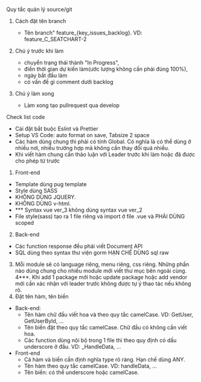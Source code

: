 Quy tắc quản lý source/git

1. Cách đặt tên branch
    - Tên branch" feature_{key_issues_backlog}. VD: feature_C_SEATCHART-2

2. Chú ý trước khi làm 
   - chuyển trạng thái thành "In Progress", 
   - điền thời gian dự kiến làm(ước lượng không cần phải đúng 100%), 
   - ngày bắt đầu làm
   - có vấn đề gì comment dưới backlog

3. Chú ý làm xong
   - Làm xong tạo pullrequest qua develop

Check list code

- Cài đặt bắt buộc Eslint và Prettier
- Setup VS Code: auto format on save, Tabsize 2 space
- Các hàm dùng chung thì phải có tính Global. Có nghĩa là có thể dùng ở nhiều nơi, nhiều trường hợp mà không cần thay đổi quá nhiều.
- Khi viết hàm chung cần thảo luận với Leader trước khi làm hoặc đã được cho phép từ trước
1. Front-end
- Template dùng pug template 
- Style dùng SASS
- KHÔNG DÙNG JQUERY.
- KHÔNG DÙNG v-html.
- *** Syntax vue ver_3 không dùng syntax vue ver_2
- File style(sass) tạo ra 1 file riêng và import ở file .vue và PHẢI DÙNG scoped 
2. Back-end
- Các function response đều phải viết Document API 
- SQL dùng theo syntax thư viện gorm HẠN CHẾ DÙNG sql raw

3. Mỗi module sẽ có language riêng, menu riêng, css riêng. Những phần nào dùng chung cho nhiều module mới viết thư mục bên ngoài cùng.
4***. Khi add 1 package mới hoặc update package hoặc add vendor mới cần xác nhận với leader trước không được tự ý thao tác nếu không rõ.
5. Đặt tên hàm, tên biến 
- Back-end: 
   + Tên hàm chữ đầu viết hoa và theo quy tắc camelCase. VD: GetUser, GetUserById, ...
   + Tên biến đặt theo quy tắc camelCase. Chữ đầu có không cần viết hoa.
   + Các function dùng nội bộ trong 1 file thì theo quy định có dấu underscore ở đầu. VD: _HandleData, ...
- Front-end
   + Cả hàm và biến cần định nghĩa type rõ ràng. Hạn chế dùng ANY.
   + Tên hàm theo quy tắc camelCase. VD: handleData, ...
   + Tên biến: có thể underscore hoặc camelCase.
